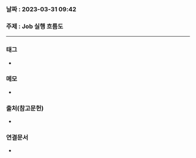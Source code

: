 ### 날짜 : 2023-03-31 09:42
### 주제 : Job 실행 흐름도
---
### 태그
* 

### 메모
* 

### 출처(참고문헌)
-  

### 연결문서
- 